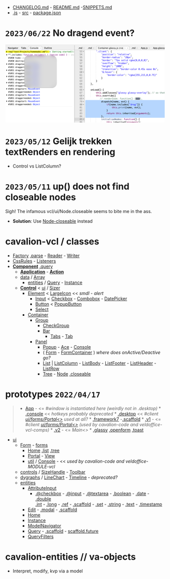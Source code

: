 * [CHANGELOG.md]() - [README.md]() -[SNIPPETS.md]()
* [.js]() - [src](:/)  - [package.json]()

# `2023/06/22` No dragend event?

![9wFwme](https://raw.githubusercontent.com/relluf/screenshots/master/uPic/9wFwme.png)

# `2023/05/12` Gelijk trekken textRenders en rendering

* Control vs ListColumn?

# `2023/05/11` up() does not find closeable nodes

Sigh! The infamous vcl/ui/Node.closeable seems to bite me in the ass.

* **Solution**: Use [Node-closeable](src/vcl/ui/:.js) instead

# cavalion-vcl / classes

* [Factory](src/:.js) [.parse](src/Factory:.js) - [Reader](src/:.js) - [Writer](src/:.js)
* [CssRules](src/:.js) - [Listeners](src/:.js) 
* **[Component](src/:.js)** [.query](src/Component:.js)
	* **[Application](src/:.js)** - **[Action](src/:.js)**
	* [data](src/:/) / [Array](src/data/:.js)
		* [entities](src/:/) / [Query](src/entities/:.js) - [Instance](src/entities/:.js)
	* **[Control](src/:.js)** < [ui](src/:/) / [Sizer](src/ui/:.js)
		* [Element](src/ui/:.js) < [LargeIcon](src/ui/:.js) << _smdl - alert_
			* [Input](src/ui/:.js) < [Checkbox](src/ui/:.js) - [Combobox](src/ui/:.js) - [DatePicker](src/ui/:.js) 
			* [Button](src/ui/:.js) < [PopupButton](src/ui/:.js)
			* [Select](src/ui/:.js)
		* [Container](src/ui/:.js)
			* [Group](src/ui/:.js)
				* [CheckGroup](src/ui/:.js)
				* [Bar](src/ui/:.js)
					* [Tabs](src/ui/:.js) - [Tab](src/ui/:.js)
			* [Panel](src/ui/:.js) 
				* [Popup](src/ui/:.js) - [Ace](src/ui/:.js) - [Console](src/ui/:.js)
				* ( [Form](src/ui/:.js) - [FormContainer](src/ui/:.js) ) _where does onActive/Deactive go?_
				* [List](src/ui/:.js) | [ListColumn](src/ui/:.js) - [ListBody](src/ui/:.js) - [ListFooter](src/ui/:.js) - [ListHeader](src/ui/:.js) - [ListRow](src/ui/:.js)
				* [Tree](src/ui/:.js) - [Node](src/ui/:.js) [.closeable](src/ui/Node:.js)

# prototypes `2022/04/17` 

> * [App](src/prototypes/:.js) - <= _#window is instantiated here (weirdly not in .desktop)_
	* [.console](src/prototypes/App:.js) << _hotkeys_ _probably deprecated_ 
	* [.desktop](src/prototypes/App:.js) << _#client [ui/forms/Portal<>]()_ _used at all?_
	* [.framework7](src/prototypes/App:.js) -[.scaffold](src/prototypes/App:.js)
	* [.v1](src/prototypes/App:.js) - <= _#client [ui/forms/Portal<>]()_ _(used by cavalion-code and veldoffice-vcl-comps)_
	* [.v2](src/prototypes/App:.js) - <= _Main<>_ 
		* [.glassy](src/prototypes/App:.js) [.openform](src/prototypes/App:.js) [.toast](src/prototypes/App:.js)
* [ui](src/prototypes/:/)
	* [Form](src/prototypes/ui/:.js) - [forms](src/prototypes/ui/:/)
		* [Home](src/prototypes/ui/forms/:.js) [.list](src/prototypes/ui/forms/Home:.js) [.tree](src/prototypes/ui/forms/Home:.js)
		* [Portal](src/prototypes/ui/forms/:.js) - [View](src/prototypes/ui/forms/:.js)
		* [util](src/prototypes/ui/forms/:/) / [Console](src/prototypes/ui/forms/util/:.js) - << _used by cavalion-code and veldoffice-MODULE-vcl_
	* [controls](src/prototypes/ui/:/) / [SizeHandle]() - [Toolbar]()
	* [dygraphs](src/prototypes/ui/:/) / [LineChart](src/prototypes/ui/dygraphs/:.js) - [Timeline](src/prototypes/ui/dygraphs/:.js) - _deprecated?_
	* [entities](src/prototypes/ui/:/)
		* [AttributeInput](src/prototypes/ui/entities/:.js) 
			* [.@checkbox](src/prototype/ui/entities/AttributeInput:.js) - [.@input](src/prototypes/ui/entities/AttributeInput:.js) - [.@textarea](src/prototypes/ui/entities/AttributeInput:.js) - [.boolean](src/prototypes/ui/entities/AttributeInput:.js) - [.date](src/prototypes/ui/entities/AttributeInput:.js) - [.double](src/prototypes/ui/entities/AttributeInput:.js)  
			[.int](src/prototypes/ui/entities/AttributeInput:.js) - [.long](src/prototypes/ui/entities/AttributeInput:.js) - [.ref](src/prototypes/ui/entities/AttributeInput:.js) - [.scaffold](src/prototypes/ui/entities/AttributeInput:.js) - [.set](src/prototypes/ui/entities/AttributeInput:.js) - [.string](src/prototypes/ui/entities/AttributeInput:.js) - [.text](src/prototypes/ui/entities/AttributeInput:.js) - [.timestamp](src/prototypes/ui/entities/AttributeInput:.js)
		* [Edit](src/prototypes/ui/entities/:.js) - [.modal](src/prototypes/ui/entities/Edit:.js) - [.scaffold](src/prototypes/ui/entities/Edit:.js)
		* [Home](src/prototypes/ui/entities/:.js)
		* [Instance](src/prototypes/ui/entities/:.js)	
		* [ModelNavigator](src/prototypes/ui/entities/:.js)
		* [Query](src/prototypes/ui/entities/:.js) - [.scaffold](src/prototypes/ui/entities/Query:.js) - [scaffold.future](src/prototypes/ui/entities/Query:.js)
		* [QueryFilters](src/prototypes/ui/entities/:.js)

# cavalion-entities // va-objects

* Interpret, modify, kvp via a model

